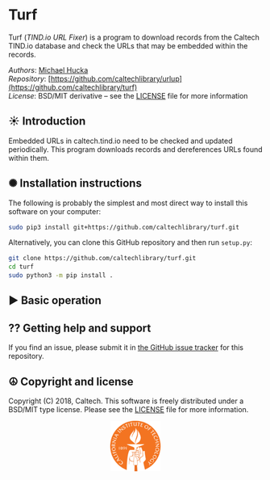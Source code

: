 Turf
====

Turf (_TIND.io URL Fixer_) is a program to download records from the Caltech TIND.io database and check the URLs that may be embedded within the records.

*Authors*:      [Michael Hucka](http://github.com/mhucka)<br>
*Repository*:   [https://github.com/caltechlibrary/urlup](https://github.com/caltechlibrary/turf)<br>
*License*:      BSD/MIT derivative &ndash; see the [LICENSE](LICENSE) file for more information

☀ Introduction
-----------------------------

Embedded URLs in caltech.tind.io need to be checked and updated periodically.  This program downloads records and dereferences URLs found within them.


✺ Installation instructions
---------------------------

The following is probably the simplest and most direct way to install this software on your computer:
```sh
sudo pip3 install git+https://github.com/caltechlibrary/turf.git
```

Alternatively, you can clone this GitHub repository and then run `setup.py`:
```sh
git clone https://github.com/caltechlibrary/turf.git
cd turf
sudo python3 -m pip install .
```

▶︎ Basic operation
------------------



⁇ Getting help and support
--------------------------

If you find an issue, please submit it in [the GitHub issue tracker](https://github.com/caltechlibrary/turf/issues) for this repository.


☮︎ Copyright and license
---------------------

Copyright (C) 2018, Caltech.  This software is freely distributed under a BSD/MIT type license.  Please see the [LICENSE](LICENSE) file for more information.
    
<div align="center">
  <a href="https://www.caltech.edu">
    <img width="100" height="100" src=".graphics/caltech-round.svg">
  </a>
</div>
